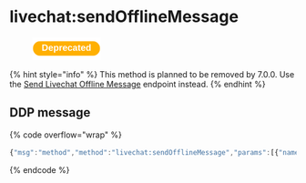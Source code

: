 # livechat:sendOfflineMessage

<figure><img src="../../../../.gitbook/assets/Deprecated.png" alt=""><figcaption></figcaption></figure>

{% hint style="info" %}
This method is planned to be removed by 7.0.0. Use the [Send Livechat Offline Message](https://developer.rocket.chat/reference/api/rest-api/endpoints/omnichannel/livechat-endpoints/livechat-message/livechat-offline-message) endpoint instead.
{% endhint %}

## DDP message

{% code overflow="wrap" %}
```javascript
{"msg":"method","method":"livechat:sendOfflineMessage","params":[{"name":"Visitor Name","email":"visitor@rocket.chat","message":"Hello!"}],"id":"3"}"
```
{% endcode %}
